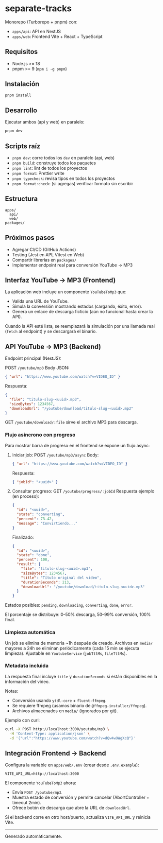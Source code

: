 # separate-tracks

Monorepo (Turborepo + pnpm) con:

- `apps/api`: API en NestJS
- `apps/web`: Frontend Vite + React + TypeScript

## Requisitos

- Node.js >= 18
- pnpm >= 9 (`npm i -g pnpm`)

## Instalación

```bash
pnpm install
```

## Desarrollo

Ejecutar ambos (api y web) en paralelo:
```bash
pnpm dev
```

## Scripts raíz

- `pnpm dev`: corre todos los `dev` en paralelo (api, web)
- `pnpm build`: construye todos los paquetes
- `pnpm lint`: lint de todos los proyectos
- `pnpm format`: Prettier write
- `pnpm typecheck`: revisa tipos en todos los proyectos
- `pnpm format:check`: (si agregas) verificar formato sin escribir

## Estructura
```
apps/
  api/
  web/
packages/
```

## Próximos pasos
- Agregar CI/CD (GitHub Actions)
- Testing (Jest en API, Vitest en Web)
- Compartir librerías en `packages/`
- Implementar endpoint real para conversión YouTube -> MP3

## Interfaz YouTube -> MP3 (Frontend)

La aplicación web incluye un componente `YouTubeToMp3` que:
- Valida una URL de YouTube.
- Simula la conversión mostrando estados (cargando, éxito, error).
- Genera un enlace de descarga ficticio (aún no funcional hasta crear la API).

Cuando la API esté lista, se reemplazará la simulación por una llamada real (`fetch` al endpoint) y se descargará el binario.

## API YouTube -> MP3 (Backend)

Endpoint principal (NestJS):

POST `/youtube/mp3`
Body JSON:
```json
{ "url": "https://www.youtube.com/watch?v=VIDEO_ID" }
```
Respuesta:
```json
{
  "file": "titulo-slug-<uuid>.mp3",
  "sizeBytes": 1234567,
  "downloadUrl": "/youtube/download/titulo-slug-<uuid>.mp3"
}
```

GET `/youtube/download/:file` sirve el archivo MP3 para descarga.

### Flujo asíncrono con progreso

Para mostrar barra de progreso en el frontend se expone un flujo async:

1. Iniciar job:
   POST `/youtube/mp3/async`
   Body:
   ```json
   { "url": "https://www.youtube.com/watch?v=VIDEO_ID" }
   ```
   Respuesta:
   ```json
   { "jobId": "<uuid>" }
   ```
2. Consultar progreso:
   GET `/youtube/progress/:jobId`
   Respuesta ejemplo (en proceso):
   ```json
   {
     "id": "<uuid>",
     "state": "converting",
     "percent": 73.42,
     "message": "Convirtiendo..."
   }
   ```
   Finalizado:
   ```json
   {
     "id": "<uuid>",
     "state": "done",
     "percent": 100,
     "result": {
       "file": "titulo-slug-<uuid>.mp3",
       "sizeBytes": 1234567,
       "title": "Título original del video",
       "durationSeconds": 213,
       "downloadUrl": "/youtube/download/titulo-slug-<uuid>.mp3"
     }
   }
   ```

Estados posibles: `pending`, `downloading`, `converting`, `done`, `error`.

El porcentaje se distribuye: 0–50% descarga, 50–99% conversión, 100% final.

### Limpieza automática

Un job se elimina de memoria ~1h después de creado. Archivos en `media/` mayores a 24h se eliminan periódicamente (cada 15 min se ejecuta limpieza). Ajustable en `YoutubeService` (`jobTtlMs`, `fileTtlMs`).

### Metadata incluida

La respuesta final incluye `title` y `durationSeconds` si están disponibles en la información del video.

Notas:
- Conversión usando `ytdl-core` + `fluent-ffmpeg`.
- Se requiere ffmpeg (usamos binario de `@ffmpeg-installer/ffmpeg`).
- Archivos almacenados en `media/` (ignorados por git).

Ejemplo con curl:
```bash
curl -X POST http://localhost:3000/youtube/mp3 \
  -H 'Content-Type: application/json' \
  -d '{"url":"https://www.youtube.com/watch?v=dQw4w9WgXcQ"}'
```

## Integración Frontend -> Backend

Configura la variable en `apps/web/.env` (crear desde `.env.example`):
```
VITE_API_URL=http://localhost:3000
```
El componente `YouTubeToMp3` ahora:
- Envía `POST /youtube/mp3`.
- Muestra estado de conversión y permite cancelar (AbortController + timeout 2min).
- Ofrece botón de descarga que abre la URL de `downloadUrl`.

Si el backend corre en otro host/puerto, actualiza `VITE_API_URL` y reinicia Vite.

---
Generado automáticamente.
